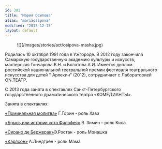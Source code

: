 ```yaml
---
id: 301
title: "Мария Осипова"
alias: "mariaosipova"
modified: "2013-12-15"
layout: default
---
```


<figure>
![](/images/stories/act/osipova-masha.jpg)
</figure>

Родилась 10 октября 1991 года в Ужгороде. В 2012 году закончила Самарскую государственную академию культуры и искусств, мастерская Гончарова В.Н. и Болотова А.И. Имеется диплом российской национальной театральной премии фестиваля театрального искусства для детей " Арлекин" (2012), сотрудничает с Лабораторией ON.ТЕАТР.

С 2013 года занята в спектаклях Санкт-Петербургского государственного драматического театра «КОМЕДИАНТЫ».

Занята в спектаклях:

[«Поминальная молитва»](97-pominalnaia-molitva.html) Г.Горин - роль Хава

[«Брысь,или истории кота Филофея»](40-bris-ili-istoria-kota-filifeia.html) В. Зимин – роль Киса

[«Сирано де Бержерак»](60-sirano-de-bergerak.html)Э.Ростан - роль Монашка

[«Карлсон»](147-karlson.html) А.Линдгрен - роль Мама

